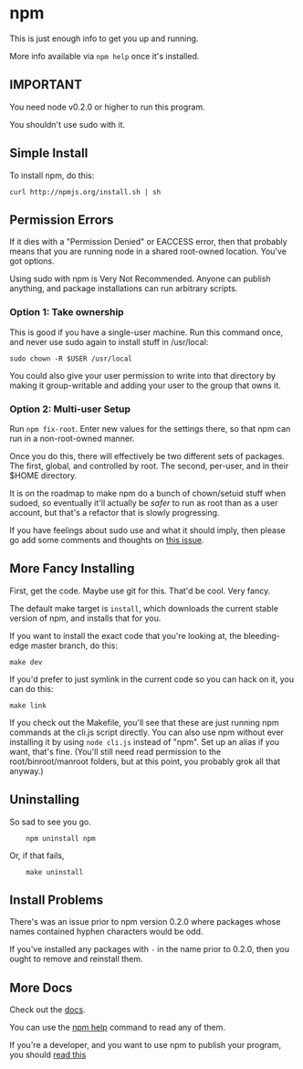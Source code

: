 # npm

This is just enough info to get you up and running.

More info available via `npm help` once it's installed.

## IMPORTANT

You need node v0.2.0 or higher to run this program.

You shouldn't use sudo with it.

## Simple Install

To install npm, do this:

    curl http://npmjs.org/install.sh | sh

## Permission Errors

If it dies with a "Permission Denied" or EACCESS error, then that probably
means that you are running node in a shared root-owned location.  You've
got options.

Using sudo with npm is Very Not Recommended.  Anyone can publish anything,
and package installations can run arbitrary scripts.

### Option 1: Take ownership

This is good if you have a single-user machine.  Run this command once, and
never use sudo again to install stuff in /usr/local:

    sudo chown -R $USER /usr/local

You could also give your user permission to write into that directory by
making it group-writable and adding your user to the group that owns it.

### Option 2: Multi-user Setup

Run `npm fix-root`.  Enter new values for the settings there, so that npm
can run in a non-root-owned manner.

Once you do this, there will effectively be two different sets of packages.
The first, global, and controlled by root.  The second, per-user, and in their
$HOME directory.

It is on the roadmap to make npm do a bunch of chown/setuid stuff when sudoed,
so eventually it'll actually be *safer* to run as root than as a user account,
but that's a refactor that is slowly progressing.

If you have feelings about sudo use and what it should imply, then please go add
some comments and thoughts on [this issue](http://github.com/isaacs/npm/issues/issue/294).

## More Fancy Installing

First, get the code.  Maybe use git for this.  That'd be cool.  Very fancy.

The default make target is `install`, which downloads the current stable
version of npm, and installs that for you.

If you want to install the exact code that you're looking at, the bleeding-edge
master branch, do this:

    make dev

If you'd prefer to just symlink in the current code so you can hack
on it, you can do this:

    make link

If you check out the Makefile, you'll see that these are just running npm commands
at the cli.js script directly.  You can also use npm without ever installing
it by using `node cli.js` instead of "npm".  Set up an alias if you want, that's
fine.  (You'll still need read permission to the root/binroot/manroot folders,
but at this point, you probably grok all that anyway.)

## Uninstalling

So sad to see you go.

		npm uninstall npm

Or, if that fails,

		make uninstall

## Install Problems

There's was an issue prior to npm version 0.2.0 where packages whose names contained
hyphen characters would be odd.

If you've installed any packages with `-` in the name prior to 0.2.0, then you ought
to remove and reinstall them.

## More Docs

Check out the [docs](http://github.com/isaacs/npm/blob/master/doc/).

You can use the [npm help](http://github.com/isaacs/npm/blob/master/doc/help.md#readme)
command to read any of them.

If you're a developer, and you want to use npm to publish your program,
you should
[read this](http://github.com/isaacs/npm/blob/master/doc/developers.md#readme)
